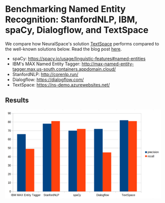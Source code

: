 # Benchmarking Named Entity Recognition: StanfordNLP, IBM, spaCy, Dialogflow, and TextSpace

We compare how NeuralSpace's solution [TextSpace](https://neuralspace.ai/textspace/) performs compared to the well-known solutions below. Read the blog post [here](https://medium.com/neuralspace/benchmarking-named-entity-recognition-stanfordnlp-ibm-spacy-dialogflow-and-textspace-af6615eb7930).

- spaCy: https://spacy.io/usage/linguistic-features#named-entities
- IBM's MAX Named Entity Tagger: http://max-named-entity-tagger.max.us-south.containers.appdomain.cloud/
- StanfordNLP: http://corenlp.run/
- Dialogflow: https://dialogflow.com/
- TextSpace: https://ns-demo.azurewebsites.net/


## Results
![TextSpace outperforms other solutions](results.png)
